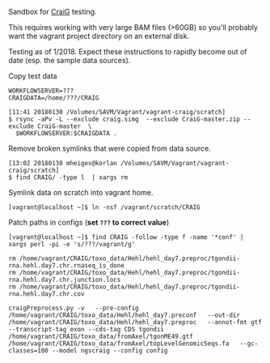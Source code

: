 
Sandbox for [CraiG](https://github.com/axl-bernal/CraiG) testing.


This requires working with very large BAM files (>60GB) so you'll
probably want the vagrant project directory on an external disk.

Testing as of 1/2018. Expect these instructions to rapidly
become out of date (esp. the sample data sources).

Copy test data

```
WORKFLOWSERVER=???
CRAIGDATA=/home/???/CRAIG

[11:41 20180130 /Volumes/SAVM/Vagrant/vagrant-craig/scratch]
$ rsync -aPv -L --exclude craig.simg  --exclude CraiG-master.zip --exclude CraiG-master  \
  $WORKFLOWSERVER:$CRAIGDATA .
```

Remove broken symlinks that were copied from data source.

```
[13:02 20180130 mheiges@korlan /Volumes/SAVM/Vagrant/vagrant-craig/scratch]
$ find CRAIG/ -type l  | xargs rm
```

Symlink data on scratch into vagrant home.

```
[vagrant@localhost ~]$ ln -nsf /vagrant/scratch/CRAIG
```

Patch paths in configs (**set `???` to correct value**)

```
[vagrant@localhost ~]$ find CRAIG -follow -type f -name '*conf' | xargs perl -pi -e 's/???/vagrant/g'
```


```
rm /home/vagrant/CRAIG/toxo_data/Hehl/hehl_day7.preproc/tgondii-rna.hehl.day7.chr.rnaseq_is_done
rm /home/vagrant/CRAIG/toxo_data/Hehl/hehl_day7.preproc/tgondii-rna.hehl.day7.chr.junction.locs
rm /home/vagrant/CRAIG/toxo_data/Hehl/hehl_day7.preproc/tgondii-rna.hehl.day7.chr.cov
```

```
craigPreprocess.py -v   --pre-config /home/vagrant/CRAIG/toxo_data/Hehl/hehl_day7.preconf   --out-dir /home/vagrant/CRAIG/toxo_data/Hehl/hehl_day7.preproc   --annot-fmt gtf --transcript-tag exon --cds-tag CDS tgondii   /home/vagrant/CRAIG/toxo_data/fromAxel/tgonME49.gtf   /home/vagrant/CRAIG/toxo_data/fromAxel/topLevelGenomicSeqs.fa   --gc-classes=100 --model ngscraig --config config
```